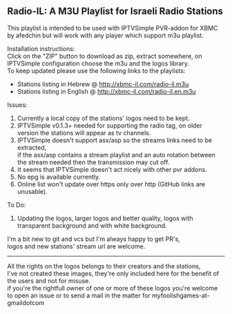 Radio-IL: A M3U Playlist for Israeli Radio Stations
---------------------------------------------------

This playlist is intended to be used with IPTVSimple PVR-addon for XBMC by afedchin but will work with any player which support m3u playlist.  


Installation instructions:   
Click on the "ZIP" button to download as zip, extract somewhere, on IPTVSimple configuration choose the m3u and the logos library.  
To keep updated please use the following links to the playlists:   
* Stations listing in Hebrew @ http://xbmc-il.com/radio-il.m3u  
* Stations listing in English @ http://xbmc-il.com/radio-il.en.m3u  


Issues:  
1. Currently a local copy of the stations' logos need to be kept.  
2. IPTVSimple v0.1.3+ needed for supporting the radio tag, on older version the stations will appear as tv channels.  
3. IPTVSimple doesn't support asx/asp so the streams links need to be extracted,  
   if the asx/asp contains a stream playlist and an auto rotation between the stream needed then the transmission may cut off.  
4. It seems that IPTVSimple doesn't act nicely with other pvr addons.  
5. No epg is available currently.  
6. Online list won't update over https only over http (GitHub links are unusable).  

To Do:  
1. Updating the logos, larger logos and better quality, logos with transparent background and with white background.  

I'm a bit new to git and vcs but I'm always happy to get PR's,  
logos and new stations' stream url are welcome.  


-----------------------------------------------------------------------------

All the rights on the logos belongs to their creators and the stations,  
I've not created these images, they're only included here for the benefit of the users and not for misuse.  
if you're the rightfull owner of one or more of these logos you're welcome to open an issue or to send a mail in the matter for myfoolishgames-at-gmaildotcom

